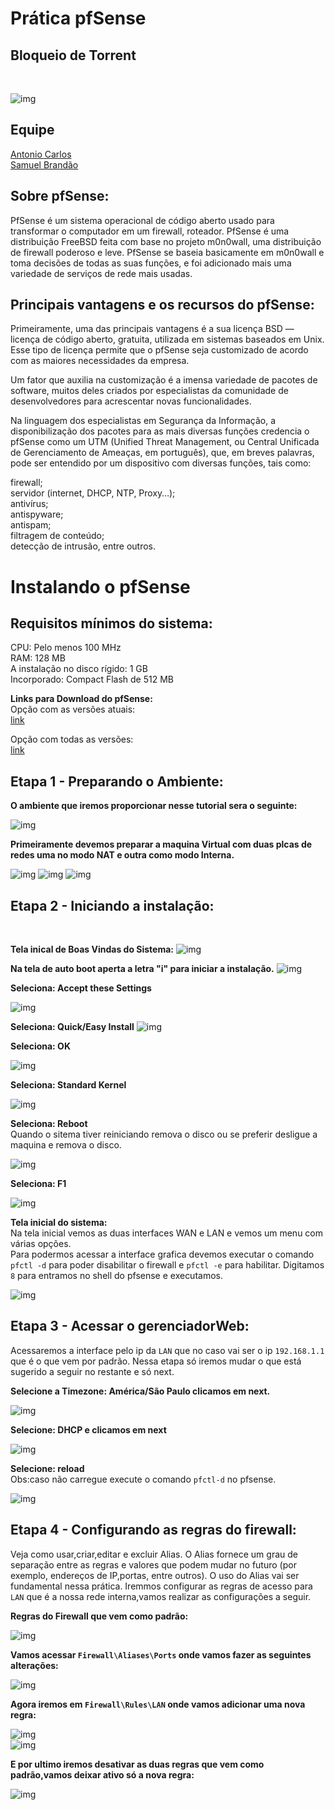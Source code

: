 # Prática pfSense
## Bloqueio de Torrent
<br>

![img](https://github.com/AnttoniC/Seguranca-da-Informacao/blob/master/pfSense/img/pfsense.png)

## Equipe
[Antonio Carlos](https://github.com/AnttoniC/Seguranca-da-Informacao)<br>
[Samuel Brandão](https://github.com/SamuelBrandao08/Seguranca)

## Sobre pfSense:

PfSense é um sistema operacional de código aberto usado para transformar o computador em um
firewall, roteador. PfSense é uma distribuição FreeBSD feita com base no projeto m0n0wall, uma distribuição
de firewall poderoso e leve. PfSense se baseia basicamente em m0n0wall e toma decisões de todas as suas
funções, e foi adicionado mais uma variedade de serviços de rede mais usadas.

## Principais vantagens e os recursos do pfSense:
Primeiramente, uma das principais vantagens é a sua licença BSD — licença de código aberto, gratuita, utilizada em sistemas baseados em Unix. Esse tipo de licença permite que o pfSense seja customizado de acordo com as maiores necessidades da empresa.

Um fator que auxilia na customização é a imensa variedade de pacotes de software, muitos deles criados por especialistas da comunidade de desenvolvedores para acrescentar novas funcionalidades.

Na linguagem dos especialistas em Segurança da Informação, a disponibilização dos pacotes para as mais diversas funções credencia o pfSense como um UTM (Unified Threat Management, ou Central Unificada de Gerenciamento de Ameaças, em português), que, em breves palavras, pode ser entendido por um dispositivo com diversas funções, tais como:

firewall;<br>
servidor (internet, DHCP, NTP, Proxy…);<br>
antivírus;<br>
antispyware;<br>
antispam;<br>
filtragem de conteúdo;<br>
detecção de intrusão, entre outros.

# Instalando o pfSense

## Requisitos mínimos do sistema:

CPU:                             Pelo menos 100 MHz<br>
RAM:                             128 MB<br>
A instalação no disco rígido:	   1 GB<br>
Incorporado:                     Compact Flash de 512 MB

<strong>Links para Download do pfSense:</strong><br>
Opção com as versões atuais:<br>
[link](https://www.pfsense.org/download/)<br>

Opção com todas as versões:<br>
[link](https://atxfiles.pfsense.org/mirror/downloads/)

## Etapa 1 - Preparando o Ambiente:

<strong>O ambiente que iremos proporcionar nesse tutorial sera o seguinte:</strong>

![img](https://github.com/AnttoniC/Seguranca-da-Informacao/blob/master/pfSense/img/Ambiente%20Pfsense.png)


<strong>Primeiramente devemos preparar a maquina Virtual com duas plcas de redes uma no modo NAT e outra como modo Interna.</strong>

![img](https://github.com/AnttoniC/Seguranca-da-Informacao/blob/master/pfSense/img/P13.png)
![img](https://github.com/AnttoniC/Seguranca-da-Informacao/blob/master/pfSense/img/P15.png)
![img](https://github.com/AnttoniC/Seguranca-da-Informacao/blob/master/pfSense/img/P14.png)

## Etapa 2 - Iniciando a instalação:
<br>

<strong>Tela inical de Boas Vindas do Sistema:</strong>
![img](https://github.com/AnttoniC/Seguranca-da-Informacao/blob/master/pfSense/img/P00.png)


<strong>Na tela de auto boot aperta a letra "i" para iniciar a instalação.</strong>
![img](https://github.com/AnttoniC/Seguranca-da-Informacao/blob/master/pfSense/img/P1.png)

<strong>Seleciona: Accept these Settings</strong>

![img](https://github.com/AnttoniC/Seguranca-da-Informacao/blob/master/pfSense/img/P2.png)

<strong>Seleciona: Quick/Easy Install</strong>
![img](https://github.com/AnttoniC/Seguranca-da-Informacao/blob/master/pfSense/img/P3.png)

<strong>Seleciona: OK</strong>

![img](https://github.com/AnttoniC/Seguranca-da-Informacao/blob/master/pfSense/img/P4.png)

<strong>Seleciona: Standard Kernel</strong>

![img](https://github.com/AnttoniC/Seguranca-da-Informacao/blob/master/pfSense/img/P5.png)

<strong>Seleciona: Reboot</strong><br>
Quando o sitema tiver reiniciando remova o disco ou se preferir desligue a maquina e remova o disco.

![img](https://github.com/AnttoniC/Seguranca-da-Informacao/blob/master/pfSense/img/P6.png)

<strong>Seleciona: F1</strong>

![img](https://github.com/AnttoniC/Seguranca-da-Informacao/blob/master/pfSense/img/P7.png)


<strong>Tela inicial do sistema:</strong><br>
Na tela inicial vemos as duas interfaces WAN e LAN e vemos um menu com várias opções.<br>
Para podermos acessar a interface grafica devemos executar o comando `pfctl -d` para poder disabilitar o firewall e
`pfctl -e` para habilitar. Digitamos `8` para entramos no shell do pfsense e executamos.

![img](https://github.com/AnttoniC/Seguranca-da-Informacao/blob/master/pfSense/img/A5.png)


## Etapa 3 - Acessar o gerenciadorWeb:

Acessaremos a interface pelo ip da `LAN` que no caso vai ser o ip `192.168.1.1` que é o que vem por padrão.
Nessa etapa só iremos mudar o que está sugerido a seguir no restante e só next.


<strong>Selecione a Timezone: América/São Paulo clicamos em next.</strong>

![img](https://github.com/AnttoniC/Seguranca-da-Informacao/blob/master/pfSense/img/A1.jpg)

<strong>Selecione: DHCP e clicamos em next</strong>

![img](https://github.com/AnttoniC/Seguranca-da-Informacao/blob/master/pfSense/img/A2.jpg)

<strong>Selecione: reload</strong> <br>
Obs:caso não carregue execute o comando `pfctl-d` no pfsense.

![img](https://github.com/AnttoniC/Seguranca-da-Informacao/blob/master/pfSense/img/A2.jpg)

## Etapa 4 - Configurando as regras do firewall:
Veja como usar,criar,editar e excluir Alias. O Alias fornece um grau de separação entre as regras e valores que podem mudar no futuro (por exemplo, endereços de IP,portas, entre outros). O uso do Alias vai ser fundamental nessa prática.
Iremmos configurar as regras de acesso para `LAN` que é a nossa rede interna,vamos realizar as
configurações a seguir.

<strong>Regras do Firewall que vem como padrão:</strong>

![img](https://github.com/AnttoniC/Seguranca-da-Informacao/blob/master/pfSense/img/pad.png)

<strong>Vamos acessar `Firewall\Aliases\Ports` onde vamos fazer as seguintes alterações:</strong>

![img](https://github.com/AnttoniC/Seguranca-da-Informacao/blob/master/pfSense/img/cap1.png)

<strong> Agora iremos em `Firewall\Rules\LAN` onde vamos adicionar uma nova regra:</strong>

![img](https://github.com/AnttoniC/Seguranca-da-Informacao/blob/master/pfSense/img/ace1.png)<br>
![img](https://github.com/AnttoniC/Seguranca-da-Informacao/blob/master/pfSense/img/ace2.png)


<strong>E por ultimo iremos desativar as duas regras que vem como padrão,vamos deixar ativo só a nova regra:</strong>

![img](https://github.com/AnttoniC/Seguranca-da-Informacao/blob/master/pfSense/img/ace3.png)


